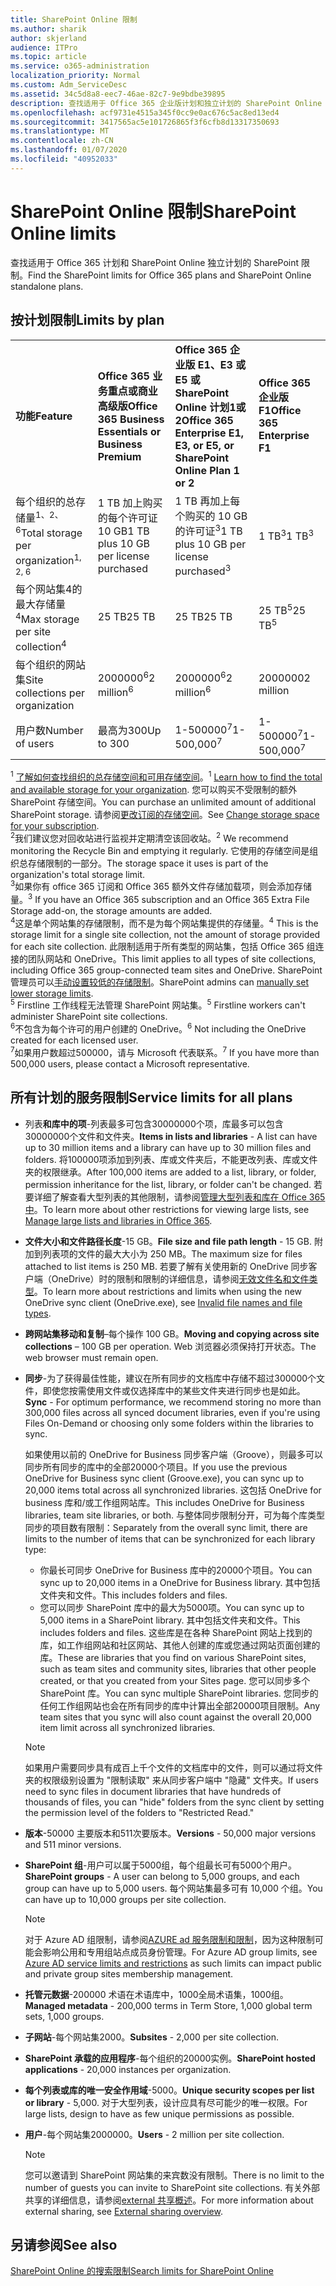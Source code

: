 ```yaml
---
title: SharePoint Online 限制
ms.author: sharik
author: skjerland
audience: ITPro
ms.topic: article
ms.service: o365-administration
localization_priority: Normal
ms.custom: Adm_ServiceDesc
ms.assetid: 34c5d8a8-eec7-46ae-82c7-9e9bdbe39895
description: 查找适用于 Office 365 企业版计划和独立计划的 SharePoint Online 限制。
ms.openlocfilehash: acf9731e4515a345f0cc9e0ac676c5ac8ed13ed4
ms.sourcegitcommit: 3417565ac5e101726865f3f6cfb8d13317350693
ms.translationtype: MT
ms.contentlocale: zh-CN
ms.lasthandoff: 01/07/2020
ms.locfileid: "40952033"
---
```

# <a name="sharepoint-online-limits"></a><span data-ttu-id="5a7e8-103">SharePoint Online 限制</span><span class="sxs-lookup"><span data-stu-id="5a7e8-103">SharePoint Online limits</span></span>

<span data-ttu-id="5a7e8-104">查找适用于 Office 365 计划和 SharePoint Online 独立计划的 SharePoint 限制。</span><span class="sxs-lookup"><span data-stu-id="5a7e8-104">Find the SharePoint limits for Office 365 plans and SharePoint Online standalone plans.</span></span>
  
## <a name="limits-by-plan"></a><span data-ttu-id="5a7e8-105">按计划限制</span><span class="sxs-lookup"><span data-stu-id="5a7e8-105">Limits by plan</span></span> 

|||||
|:-----|:-----|:-----|:-----|
|<span data-ttu-id="5a7e8-106">**功能**</span><span class="sxs-lookup"><span data-stu-id="5a7e8-106">**Feature**</span></span> <br/> |<span data-ttu-id="5a7e8-107">**Office 365 业务重点或商业高级版**</span><span class="sxs-lookup"><span data-stu-id="5a7e8-107">**Office 365 Business Essentials or Business Premium**</span></span> <br/> |<span data-ttu-id="5a7e8-108">**Office 365 企业版 E1、E3 或 E5 或 SharePoint Online 计划1或2**</span><span class="sxs-lookup"><span data-stu-id="5a7e8-108">**Office 365 Enterprise E1, E3, or E5, or SharePoint Online Plan 1 or 2**</span></span> <br/> | <span data-ttu-id="5a7e8-109">**Office 365 企业版 F1**</span><span class="sxs-lookup"><span data-stu-id="5a7e8-109">**Office 365 Enterprise F1**</span></span> <br/> |
|<span data-ttu-id="5a7e8-110">每个组织的总存储量<sup>1、2、6</sup></span><span class="sxs-lookup"><span data-stu-id="5a7e8-110">Total storage per organization<sup>1, 2, 6</sup></span></span> <br/> |<span data-ttu-id="5a7e8-111">1 TB 加上购买的每个许可证 10 GB</span><span class="sxs-lookup"><span data-stu-id="5a7e8-111">1 TB plus 10 GB per license purchased</span></span>  <br/> |<span data-ttu-id="5a7e8-112">1 TB 再加上每个购买的 10 GB 的许可证<sup>3</sup></span><span class="sxs-lookup"><span data-stu-id="5a7e8-112">1 TB plus 10 GB per license purchased<sup>3</sup></span></span> <br/> |<span data-ttu-id="5a7e8-113">1 TB<sup>3</sup></span><span class="sxs-lookup"><span data-stu-id="5a7e8-113">1 TB<sup>3</sup></span></span> <br/> |
|<span data-ttu-id="5a7e8-114">每个网站集4的最大存储量<sup>4</sup></span><span class="sxs-lookup"><span data-stu-id="5a7e8-114">Max storage per site collection<sup>4</sup></span></span><br/> |<span data-ttu-id="5a7e8-115">25 TB</span><span class="sxs-lookup"><span data-stu-id="5a7e8-115">25 TB</span></span> <br/> |<span data-ttu-id="5a7e8-116">25 TB</span><span class="sxs-lookup"><span data-stu-id="5a7e8-116">25 TB</span></span> <br/> |<span data-ttu-id="5a7e8-117">25 TB<sup>5</sup></span><span class="sxs-lookup"><span data-stu-id="5a7e8-117">25 TB<sup>5</sup></span></span> <br/> |
|<span data-ttu-id="5a7e8-118">每个组织的网站集</span><span class="sxs-lookup"><span data-stu-id="5a7e8-118">Site collections per organization</span></span>  <br/> |<span data-ttu-id="5a7e8-119">2000000<sup>6</sup></span><span class="sxs-lookup"><span data-stu-id="5a7e8-119">2 million<sup>6</sup></span></span> <br/> |<span data-ttu-id="5a7e8-120">2000000<sup>6</sup></span><span class="sxs-lookup"><span data-stu-id="5a7e8-120">2 million<sup>6</sup></span></span> <br/> |<span data-ttu-id="5a7e8-121">2000000</span><span class="sxs-lookup"><span data-stu-id="5a7e8-121">2 million</span></span><br/> |
|<span data-ttu-id="5a7e8-122">用户数</span><span class="sxs-lookup"><span data-stu-id="5a7e8-122">Number of users</span></span>  <br/> |<span data-ttu-id="5a7e8-123">最高为300</span><span class="sxs-lookup"><span data-stu-id="5a7e8-123">Up to 300</span></span>  <br/> |<span data-ttu-id="5a7e8-124">1-500000<sup>7</sup></span><span class="sxs-lookup"><span data-stu-id="5a7e8-124">1- 500,000<sup>7</sup></span></span> <br/> |<span data-ttu-id="5a7e8-125">1-500000<sup>7</sup></span><span class="sxs-lookup"><span data-stu-id="5a7e8-125">1- 500,000<sup>7</sup></span></span> <br/> |
   
<span data-ttu-id="5a7e8-126"><sup>1</sup> [了解如何查找组织的总存储空间和可用存储空间](/sharepoint/manage-site-collection-storage-limits)。</span><span class="sxs-lookup"><span data-stu-id="5a7e8-126"><sup>1</sup> [Learn how to find the total and available storage for your organization](/sharepoint/manage-site-collection-storage-limits).</span></span> <span data-ttu-id="5a7e8-127">您可以购买不受限制的额外 SharePoint 存储空间。</span><span class="sxs-lookup"><span data-stu-id="5a7e8-127">You can purchase an unlimited amount of additional SharePoint storage.</span></span> <span data-ttu-id="5a7e8-128">请参阅[更改订阅的存储空间](/office365/admin/subscriptions-and-billing/add-storage-space)。</span><span class="sxs-lookup"><span data-stu-id="5a7e8-128">See [Change storage space for your subscription](/office365/admin/subscriptions-and-billing/add-storage-space).</span></span> 
<br/><span data-ttu-id="5a7e8-129"><sup>2</sup>我们建议您对回收站进行监视并定期清空该回收站。</span><span class="sxs-lookup"><span data-stu-id="5a7e8-129"><sup>2</sup> We recommend monitoring the Recycle Bin and emptying it regularly.</span></span> <span data-ttu-id="5a7e8-130">它使用的存储空间是组织总存储限制的一部分。</span><span class="sxs-lookup"><span data-stu-id="5a7e8-130">The storage space it uses is part of the organization's total storage limit.</span></span> 
<br/> <span data-ttu-id="5a7e8-131"><sup>3</sup>如果你有 office 365 订阅和 Office 365 额外文件存储加载项，则会添加存储量。</span><span class="sxs-lookup"><span data-stu-id="5a7e8-131"><sup>3</sup> If you have an Office 365 subscription and an Office 365 Extra File Storage add-on, the storage amounts are added.</span></span> 
<br/> <span data-ttu-id="5a7e8-132"><sup>4</sup>这是单个网站集的存储限制，而不是为每个网站集提供的存储量。</span><span class="sxs-lookup"><span data-stu-id="5a7e8-132"><sup>4</sup> This is the storage limit for a single site collection, not the amount of storage provided for each site collection.</span></span> <span data-ttu-id="5a7e8-133">此限制适用于所有类型的网站集，包括 Office 365 组连接的团队网站和 OneDrive。</span><span class="sxs-lookup"><span data-stu-id="5a7e8-133">This limit applies to all types of site collections, including Office 365 group-connected team sites and OneDrive.</span></span> <span data-ttu-id="5a7e8-134">SharePoint 管理员可以[手动设置较低的存储限制](/sharepoint/manage-site-collection-storage-limits#manage-individual-site-storage-limits)。</span><span class="sxs-lookup"><span data-stu-id="5a7e8-134">SharePoint admins can [manually set lower storage limits](/sharepoint/manage-site-collection-storage-limits#manage-individual-site-storage-limits).</span></span> 
<br/> <span data-ttu-id="5a7e8-135"><sup>5</sup> Firstline 工作线程无法管理 SharePoint 网站集。</span><span class="sxs-lookup"><span data-stu-id="5a7e8-135"><sup>5</sup> Firstline workers can't administer SharePoint site collections.</span></span> 
<br/> <span data-ttu-id="5a7e8-136"><sup>6</sup>不包含为每个许可的用户创建的 OneDrive。</span><span class="sxs-lookup"><span data-stu-id="5a7e8-136"><sup>6</sup> Not including the OneDrive created for each licensed user.</span></span> 
<br/> <span data-ttu-id="5a7e8-137"><sup>7</sup>如果用户数超过500000，请与 Microsoft 代表联系。</span><span class="sxs-lookup"><span data-stu-id="5a7e8-137"><sup>7</sup> If you have more than 500,000 users, please contact a Microsoft representative.</span></span> 
  
## <a name="service-limits-for-all-plans"></a><span data-ttu-id="5a7e8-138">所有计划的服务限制</span><span class="sxs-lookup"><span data-stu-id="5a7e8-138">Service limits for all plans</span></span>

- <span data-ttu-id="5a7e8-139">列表**和库中的项**-列表最多可包含30000000个项，库最多可以包含30000000个文件和文件夹。</span><span class="sxs-lookup"><span data-stu-id="5a7e8-139">**Items in lists and libraries** - A list can have up to 30 million items and a library can have up to 30 million files and folders.</span></span> <span data-ttu-id="5a7e8-140">将100000项添加到列表、库或文件夹后，不能更改列表、库或文件夹的权限继承。</span><span class="sxs-lookup"><span data-stu-id="5a7e8-140">After 100,000 items are added to a list, library, or folder, permission inheritance for the list, library, or folder can't be changed.</span></span> <span data-ttu-id="5a7e8-141">若要详细了解查看大型列表的其他限制，请参阅[管理大型列表和库在 Office 365 中](https://support.office.com/article/b4038448-ec0e-49b7-b853-679d3d8fb784)。</span><span class="sxs-lookup"><span data-stu-id="5a7e8-141">To learn more about other restrictions for viewing large lists, see [Manage large lists and libraries in Office 365](https://support.office.com/article/b4038448-ec0e-49b7-b853-679d3d8fb784).</span></span> 

- <span data-ttu-id="5a7e8-142">**文件大小和文件路径长度**-15 GB。</span><span class="sxs-lookup"><span data-stu-id="5a7e8-142">**File size and file path length** - 15 GB.</span></span> <span data-ttu-id="5a7e8-143">附加到列表项的文件的最大大小为 250 MB。</span><span class="sxs-lookup"><span data-stu-id="5a7e8-143">The maximum size for files attached to list items is 250 MB.</span></span> <span data-ttu-id="5a7e8-144">若要了解有关使用新的 OneDrive 同步客户端（OneDrive）时的限制和限制的详细信息，请参阅[无效文件名和文件类型](https://support.office.com/article/64883a5d-228e-48f5-b3d2-eb39e07630fa)。</span><span class="sxs-lookup"><span data-stu-id="5a7e8-144">To learn more about restrictions and limits when using the new OneDrive sync client (OneDrive.exe), see [Invalid file names and file types](https://support.office.com/article/64883a5d-228e-48f5-b3d2-eb39e07630fa).</span></span>

- <span data-ttu-id="5a7e8-145">**跨网站集移动和复制**–每个操作 100 GB。</span><span class="sxs-lookup"><span data-stu-id="5a7e8-145">**Moving and copying across site collections** – 100 GB per operation.</span></span> <span data-ttu-id="5a7e8-146">Web 浏览器必须保持打开状态。</span><span class="sxs-lookup"><span data-stu-id="5a7e8-146">The web browser must remain open.</span></span>

- <span data-ttu-id="5a7e8-147">**同步**-为了获得最佳性能，建议在所有同步的文档库中存储不超过300000个文件，即使您按需使用文件或仅选择库中的某些文件夹进行同步也是如此。</span><span class="sxs-lookup"><span data-stu-id="5a7e8-147">**Sync** - For optimum performance, we recommend storing no more than 300,000 files across all synced document libraries, even if you're using Files On-Demand or choosing only some folders within the libraries to sync.</span></span>

    <span data-ttu-id="5a7e8-148">如果使用以前的 OneDrive for Business 同步客户端（Groove），则最多可以同步所有同步的库中的全部20000个项目。</span><span class="sxs-lookup"><span data-stu-id="5a7e8-148">If you use the previous OneDrive for Business sync client (Groove.exe), you can sync up to 20,000 items total across all synchronized libraries.</span></span> <span data-ttu-id="5a7e8-149">这包括 OneDrive for business 库和/或工作组网站库。</span><span class="sxs-lookup"><span data-stu-id="5a7e8-149">This includes OneDrive for Business libraries, team site libraries, or both.</span></span> <span data-ttu-id="5a7e8-150">与整体同步限制分开，可为每个库类型同步的项目数有限制：</span><span class="sxs-lookup"><span data-stu-id="5a7e8-150">Separately from the overall sync limit, there are limits to the number of items that can be synchronized for each library type:</span></span>
    - <span data-ttu-id="5a7e8-151">你最长可同步 OneDrive for Business 库中的20000个项目。</span><span class="sxs-lookup"><span data-stu-id="5a7e8-151">You can sync up to 20,000 items in a OneDrive for Business library.</span></span> <span data-ttu-id="5a7e8-152">其中包括文件夹和文件。</span><span class="sxs-lookup"><span data-stu-id="5a7e8-152">This includes folders and files.</span></span> 
    - <span data-ttu-id="5a7e8-153">您可以同步 SharePoint 库中的最大为5000项。</span><span class="sxs-lookup"><span data-stu-id="5a7e8-153">You can sync up to 5,000 items in a SharePoint library.</span></span> <span data-ttu-id="5a7e8-154">其中包括文件夹和文件。</span><span class="sxs-lookup"><span data-stu-id="5a7e8-154">This includes folders and files.</span></span> <span data-ttu-id="5a7e8-155">这些库是在各种 SharePoint 网站上找到的库，如工作组网站和社区网站、其他人创建的库或您通过网站页面创建的库。</span><span class="sxs-lookup"><span data-stu-id="5a7e8-155">These are libraries that you find on various SharePoint sites, such as team sites and community sites, libraries that other people created, or that you created from your Sites page.</span></span> <span data-ttu-id="5a7e8-156">您可以同步多个 SharePoint 库。</span><span class="sxs-lookup"><span data-stu-id="5a7e8-156">You can sync multiple SharePoint libraries.</span></span> <span data-ttu-id="5a7e8-157">您同步的任何工作组网站也会在所有同步的库中计算出全部20000项目限制。</span><span class="sxs-lookup"><span data-stu-id="5a7e8-157">Any team sites that you sync will also count against the overall 20,000 item limit across all synchronized libraries.</span></span>

    > [!NOTE]
    > <span data-ttu-id="5a7e8-158">如果用户需要同步具有成百上千个文件的文档库中的文件，则可以通过将文件夹的权限级别设置为 "限制读取" 来从同步客户端中 "隐藏" 文件夹。</span><span class="sxs-lookup"><span data-stu-id="5a7e8-158">If users need to sync files in document libraries that have hundreds of thousands of files, you can "hide" folders from the sync client by setting the permission level of the folders to "Restricted Read."</span></span> 

- <span data-ttu-id="5a7e8-159">**版本**-50000 主要版本和511次要版本。</span><span class="sxs-lookup"><span data-stu-id="5a7e8-159">**Versions** - 50,000 major versions and 511 minor versions.</span></span>

- <span data-ttu-id="5a7e8-160">**SharePoint 组**-用户可以属于5000组，每个组最长可有5000个用户。</span><span class="sxs-lookup"><span data-stu-id="5a7e8-160">**SharePoint groups** - A user can belong to 5,000 groups, and each group can have up to 5,000 users.</span></span> <span data-ttu-id="5a7e8-161">每个网站集最多可有 10,000 个组。</span><span class="sxs-lookup"><span data-stu-id="5a7e8-161">You can have up to 10,000 groups per site collection.</span></span>
    > [!NOTE]
    > <span data-ttu-id="5a7e8-162">对于 Azure AD 组限制，请参阅[AZURE ad 服务限制和限制](https://docs.microsoft.com/azure/active-directory/users-groups-roles/directory-service-limits-restrictions)，因为这种限制可能会影响公用和专用组站点成员身份管理。</span><span class="sxs-lookup"><span data-stu-id="5a7e8-162">For Azure AD group limits, see [Azure AD service limits and restrictions](https://docs.microsoft.com/azure/active-directory/users-groups-roles/directory-service-limits-restrictions) as such limits can impact public and private group sites membership management.</span></span> 
- <span data-ttu-id="5a7e8-163">**托管元数据**-200000 术语在术语库中，1000全局术语集，1000组。</span><span class="sxs-lookup"><span data-stu-id="5a7e8-163">**Managed metadata** - 200,000 terms in Term Store, 1,000 global term sets, 1,000 groups.</span></span>

- <span data-ttu-id="5a7e8-164">**子网站**-每个网站集2000。</span><span class="sxs-lookup"><span data-stu-id="5a7e8-164">**Subsites** - 2,000 per site collection.</span></span>

- <span data-ttu-id="5a7e8-165">**SharePoint 承载的应用程序**-每个组织的20000实例。</span><span class="sxs-lookup"><span data-stu-id="5a7e8-165">**SharePoint hosted applications** - 20,000 instances per organization.</span></span>

- <span data-ttu-id="5a7e8-166">**每个列表或库的唯一安全作用域**-5000。</span><span class="sxs-lookup"><span data-stu-id="5a7e8-166">**Unique security scopes per list or library** - 5,000.</span></span> <span data-ttu-id="5a7e8-167">对于大型列表，设计应具有尽可能少的唯一权限。</span><span class="sxs-lookup"><span data-stu-id="5a7e8-167">For large lists, design to have as few unique permissions as possible.</span></span>

- <span data-ttu-id="5a7e8-168">**用户**-每个网站集2000000。</span><span class="sxs-lookup"><span data-stu-id="5a7e8-168">**Users** - 2 million per site collection.</span></span>
    > [!NOTE]
    > <span data-ttu-id="5a7e8-169">您可以邀请到 SharePoint 网站集的来宾数没有限制。</span><span class="sxs-lookup"><span data-stu-id="5a7e8-169">There is no limit to the number of guests you can invite to SharePoint site collections.</span></span> <span data-ttu-id="5a7e8-170">有关外部共享的详细信息，请参阅[external 共享概述](https://docs.microsoft.com/sharepoint/external-sharing-overview)。</span><span class="sxs-lookup"><span data-stu-id="5a7e8-170">For more information about external sharing, see [External sharing overview](https://docs.microsoft.com/sharepoint/external-sharing-overview).</span></span>
## <a name="see-also"></a><span data-ttu-id="5a7e8-171">另请参阅</span><span class="sxs-lookup"><span data-stu-id="5a7e8-171">See also</span></span>

[<span data-ttu-id="5a7e8-172">SharePoint Online 的搜索限制</span><span class="sxs-lookup"><span data-stu-id="5a7e8-172">Search limits for SharePoint Online</span></span>](https://docs.microsoft.com/sharepoint/search-limits)
